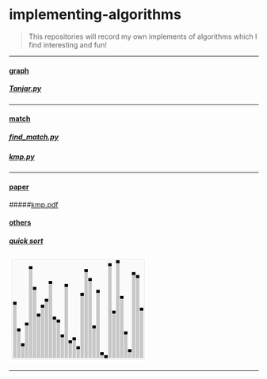 # implementing-algorithms
> This repositories will record my own implements of algorithms which I find interesting and fun!

--------------------------------------------------

#### [graph](https://github.com/lturing/implementing-algorithms/tree/master/graph)
##### [Tanjar.py](https://github.com/lturing/implementing-algorithms/tree/master/graph/Tanjar.py)

---------------

#### [match](https://github.com/lturing/implementing-algorithms/tree/master/match)
##### [find_match.py](https://github.com/lturing/implementing-algorithms/tree/master/match/find_match.py)
##### [kmp.py](https://github.com/lturing/implementing-algorithms/tree/master/match/kmp.py)

-------------

#### [paper](https://github.com/lturing/implementing-algorithms/tree/master/paper)
#####[kmp.pdf](https://github.com/lturing/implementing-algorithms/tree/master/paper/kmp.pdf)

#### [others](https://github.com/lturing/implementing-algorithms/tree/master/others)
##### [quick sort](https://github.com/lturing/implementing-algorithms/tree/master/others/quick_sort.py)
![](https://raw.githubusercontent.com/lturing/implementing-algorithms/master/photos/Sorting_quicksort_anim.gif)

---------------------

